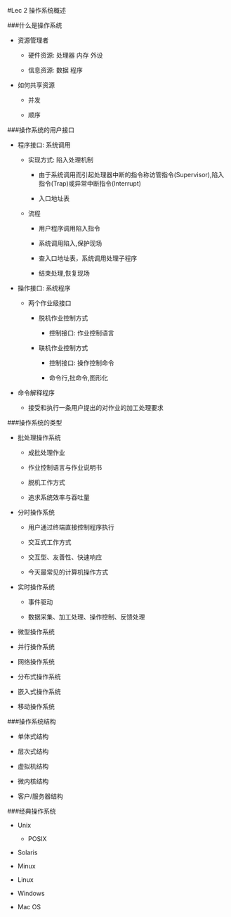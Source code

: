 #Lec 2 操作系统概述

###什么是操作系统

+ 资源管理者

	- 硬件资源: 处理器 内存 外设
	
	- 信息资源: 数据 程序

+ 如何共享资源

	- 并发
	
	- 顺序

###操作系统的用户接口

+ 程序接口: 系统调用

	- 实现方式: 陷入处理机制
	
		+ 由于系统调用而引起处理器中断的指令称访管指令(Supervisor),陷入指令(Trap)或异常中断指令(Interrupt) 
		
		+ 入口地址表
		
	- 流程
	
		+ 用户程序调用陷入指令
		
		+ 系统调用陷入,保护现场
		
		+ 查入口地址表，系统调用处理子程序
		
		+ 结束处理,恢复现场

+ 操作接口: 系统程序

	- 两个作业级接口
	
		+ 脱机作业控制方式
			
			- 控制接口: 作业控制语言
		
		+ 联机作业控制方式
		
			- 控制接口: 操作控制命令
			
			- 命令行,批命令,图形化

+ 命令解释程序

	- 接受和执行一条用户提出的对作业的加工处理要求

###操作系统的类型

- 批处理操作系统

	+ 成批处理作业
	
	+ 作业控制语言与作业说明书
	
	+ 脱机工作方式
	
	+ 追求系统效率与吞吐量

- 分时操作系统

	+ 用户通过终端直接控制程序执行
	
	+ 交互式工作方式
	
	+ 交互型、友善性、快速响应
	
	+ 今天最常见的计算机操作方式

- 实时操作系统

	+ 事件驱动
	
	+ 数据采集、加工处理、操作控制、反馈处理
	
- 微型操作系统

- 并行操作系统

- 网络操作系统

- 分布式操作系统

- 嵌入式操作系统

- 移动操作系统

###操作系统结构

- 单体式结构

- 层次式结构

- 虚拟机结构

- 微内核结构

- 客户/服务器结构

###经典操作系统

- Unix
	
	+ POSIX
	
- Solaris

- Minux

- Linux

- Windows

- Mac OS